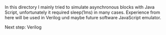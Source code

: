 In this directory I mainly tried to simulate asynchronous blocks with Java Script,
unfortunately it required sleep(1ms) in many cases. Experience from here will be
used in Verilog und maybe future software JavaScript emulator.

Next step: Verilog